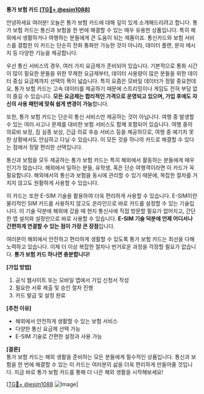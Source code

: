 **통가 보험 카드 [[TG💪+ @esim1088](https://t.me/s/esim1088)]**

안녕하세요 여러분! 오늘은 통가 보험 카드에 대해 깊이 있게 소개해드리려고 합니다. 통가 보험 카드는 통신과 보험을 한 번에 해결할 수 있는 매우 유용한 상품입니다. 특히 해외에서 생활하거나 여행하는 분들에게 큰 도움이 되는 제품이죠. 통신카드와 보험 서비스를 결합한 이 카드는 단순히 전화 통화만 가능한 것이 아니라, 데이터 플랜, 문자 메시지 등 다양한 기능을 제공합니다.

우선 통신 서비스의 경우, 여러 가지 요금제가 준비되어 있습니다. 기본적으로 통화 시간이 많이 필요한 분들을 위한 무제한 요금제부터, 데이터 사용량이 많은 분들을 위한 데이터 중심 요금제까지 선택의 폭이 넓습니다. 특히 요즘은 모바일 데이터가 정말 중요한데요, 통가 보험 카드는 고속 데이터를 제공하기 때문에 스트리밍이나 게임도 전혀 부담 없이 즐길 수 있습니다. **모든 요금제는 합리적인 가격으로 운영되고 있으며, 가입 후에도 자신의 사용 패턴에 맞춰 쉽게 변경이 가능**합니다.

또한, 통가 보험 카드는 단순히 통신 서비스만 제공하는 것이 아닙니다. 여행 중 발생할 수 있는 여러 사고나 문제를 대비한 보험 서비스도 함께 포함되어 있습니다. 여행 중의 의료비 보장, 짐 실종 보상, 긴급 의료 후송 서비스 등을 제공하므로, 여행 중 예기치 못한 상황에서도 안심하고 다닐 수 있습니다. 이 모든 것을 하나의 카드로 해결할 수 있다는 점에서 정말 편리한 선택입니다.

통신과 보험을 모두 제공하는 통가 보험 카드는 특히 해외에서 활동하는 분들에게 매우 인기가 많습니다. 해외에서 일하는 분들, 유학생, 혹은 단순 여행객이라면 이 카드가 꼭 필요합니다. 해외에서의 통신과 보험을 동시에 관리할 수 있기 때문에, 복잡한 절차를 거치지 않고도 원활하게 사용할 수 있습니다.

이 카드는 또한 E-SIM 기술을 활용하여 더욱 편리하게 사용할 수 있습니다. E-SIM이란 물리적인 SIM 카드를 사용하지 않고도 온라인으로 바로 카드를 설정할 수 있는 기술입니다. 이 기술 덕분에 해외에 갔을 때 현지 통신사에 직접 방문할 필요가 없어지고, 간단한 앱 설치와 설정만으로 바로 사용할 수 있습니다. **E-SIM 기술 덕분에 언제 어디서나 간편하게 연결할 수 있는 점이 가장 큰 장점**입니다.

여러분이 해외에서 안전하고 편리하게 생활할 수 있도록 통가 보험 카드는 최선을 다해 노력하고 있습니다. 이제 더 이상 복잡한 절차나 번거로운 과정을 걱정할 필요가 없습니다. **통가 보험 카드 하나면 충분합니다!**

**[가입 방법]**  
1. 공식 웹사이트 또는 모바일 앱에서 가입 신청서 작성  
2. 필요한 서류 제출 및 승인 절차 진행  
3. 카드 발급 및 설정 완료  

**[추천 이유]**  
- 해외에서 안전하게 생활할 수 있는 보험 서비스  
- 다양한 통신 요금제 선택 가능  
- E-SIM 기술로 간편한 설정과 사용 가능  

**[결론]**  
통가 보험 카드는 해외 생활을 준비하는 모든 분들에게 필수적인 상품입니다. 통신과 보험을 한 번에 해결할 수 있는 이 카드는 여러분의 삶을 더욱 편리하게 만들어줄 것입니다. 지금 바로 통가 보험 카드를 통해 더 나은 해외 생활을 시작해보세요!

[[TG💪+ @esim1088](https://t.me/s/esim1088) ![Image](https://i.postimg.cc/Y0z9fWf4/image.png)]